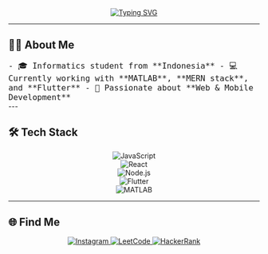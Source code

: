 <div align="center">
<a href="https://git.io/typing-svg"><img src="https://readme-typing-svg.demolab.com?font=JetBrains+Mono&pause=1000&color=F9F6FE&center=true&vCenter=true&width=435&lines=Oh%2C+hi+There!;My+name+is+Adjie;I+am+an+informatic+student+currently;Junior+Full-Stack+Web+Developer" alt="Typing SVG" /></a>
</div>

---

## 👨‍💻 About Me
<div style="font-family: 'Fira Code', monospace; font-size: 16px;">
- 🎓 Informatics student from **Indonesia**  
- 💻 Currently working with **MATLAB**, **MERN stack**, and **Flutter**  
- 🚀 Passionate about **Web & Mobile Development**  
</div>
---

## 🛠 Tech Stack
<div align="center">

![JavaScript](https://img.shields.io/badge/JavaScript-000?style=for-the-badge&logo=javascript)  
![React](https://img.shields.io/badge/React-000?style=for-the-badge&logo=react)  
![Node.js](https://img.shields.io/badge/Node.js-000?style=for-the-badge&logo=node.js)  
![Flutter](https://img.shields.io/badge/Flutter-000?style=for-the-badge&logo=flutter)  
![MATLAB](https://img.shields.io/badge/MATLAB-000?style=for-the-badge&logo=mathworks)  

</div>

---

## 🌐 Find Me
<div align="center">
  <a href="https://instagram.com/adhfac">
    <img src="https://img.shields.io/badge/Instagram-E4405F?style=for-the-badge&logo=Instagram&logoColor=white" alt="Instagram"/>
  </a>
  <a href="https://leetcode.com/u/5zOza7nBkc/">
    <img src="https://img.shields.io/badge/LeetCode-FFA116?style=for-the-badge&logo=LeetCode&logoColor=black" alt="LeetCode"/>
  </a>
  <a href="https://www.hackerrank.com/profile/mdhafaadjiesapu1">
    <img src="https://img.shields.io/badge/HackerRank-2EC866?style=for-the-badge&logo=HackerRank&logoColor=white" alt="HackerRank"/>
  </a>
</div>
